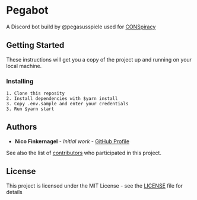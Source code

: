 # Pegabot

 A Discord bot build by @pegasusspiele used for [CONSpiracy](https://pegasus.de/conspiracy)
 ## Getting Started

 These instructions will get you a copy of the project up and running on your local machine.
 ### Installing

 ```
 1. Clone this reposity
 2. Install dependencies with $yarn install
 3. Copy .env.sample and enter your credentials
 3. Run $yarn start
 ```

 ## Authors

 * **Nico Finkernagel** - *Initial work* - [GitHub Profile](https://github.com/gruselhaus)

 See also the list of [contributors](https://github.com/pegasusspiele/pegabot//contributors) who participated in this project.

 ## License

 This project is licensed under the MIT License - see the [LICENSE](LICENSE) file for details
